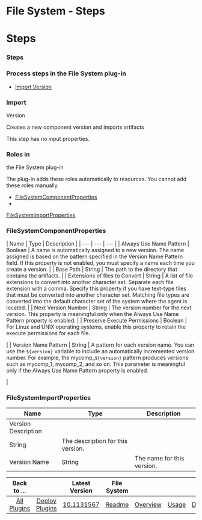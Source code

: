 
File System - Steps
===================

# Steps



### Steps




 



### Process steps in the File System plug-in


* [Import Version](#import_version)




### Import 
Version


Creates a new component version and imports artifacts


This step has no input properties.




### Roles in 
the File System plug-in


The plug-in adds these roles automatically to resources. You cannot add these roles manually.




* [FileSystemComponentProperties](#filesystemcomponentproperties_role)
* 
[FileSystemImportProperties](#filesystemimportproperties_role)



### FileSystemComponentProperties




| Name | Type | 
Description |
| --- | --- | --- |
| Always Use Name Pattern | Boolean | A name is automatically assigned to a new 
version. The name assigned is based on the pattern specified in the Version Name Pattern field. If this property is not 
enabled, you must specify a name each time you create a version.
  |
| Base Path | String | The path to the directory 
that contains the artifacts. |
| Extensions of files to Convert | String | A list of file extensions to convert into 
another character set. Separate each file extension with a comma. Specify this property if you have text-type files that
 must be converted into another character set. Matching file types are converted into the default character set of the 
system where the agent is located.
  |
| Next Version Number | String | The version number for the next version. This 
property is meaningful only when the Always Use Name Pattern property is enabled.
  |
| Preserve Execute Permissions | 
Boolean | For Linux and UNIX operating systems, enable this property to retain the execute permissions for each file.
  
|
| Version Name Pattern | String | A pattern for each version name. You can use the ``${version}`` variable to include 
an automatically incremented version number. For example, the mycomp\_``${version}`` pattern produces versions such as 
mycomp\_1, mycomp\_2, and so on. This parameter is meaningful only if the Always Use Name Pattern property is enabled.

  |


### FileSystemImportProperties




| Name | Type | Description |
| --- | --- | --- |
| Version Description | 
String | The description for this version. |
| Version Name | String | The name for this version. |





|Back to ...||Latest Version|File System ||||
| :---: | :---: | :---: | :---: | :---: | :---: | :---: |
|[All Plugins](../../index.md)|[Deploy Plugins](../README.md)|[10.1131567]()|[Readme](README.md)|[Overview](overview.md)|[Usage](usage.md)|[Downloads](downloads.md)|
